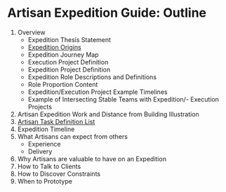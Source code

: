 # Artisan Expedition Guide: Outline

1. Overview
    - Expedition Thesis Statement
    - [Expedition Origins](./Overview/ExpeditionOrigins.md)
    - Expedition Journey Map
    - Execution Project Definition
    - Expedition Project Definition
    - Expedition Role Descriptions and Definitions
    - Role Proportion Content 
    - Expedition/Execution Project Example Timelines 
    - Example of Intersecting Stable Teams with Expedition/- Execution Projects
2. Artisan Expedition Work and Distance from Building Illustration
3. [Artisan Task Definition List](./ArtisanTaskDefinitionList.md)
4. Expedition Timeline
5. What Artisans can expect from others
    - Experience
    - Delivery
6. Why Artisans are valuable to have on an Expedition
7. How to Talk to Clients
8. How to Discover Constraints
9. When to Prototype

